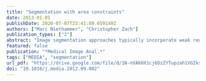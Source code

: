 ```yaml
---
title: "Segmentation with area constraints"
date: 2013-01-01
publishDate: 2020-07-07T23:41:09.659149Z
authors: ["Marc Niethammer", "Christopher Zach"]
publication_types: ["2"]
abstract: "Image segmentation approaches typically incorporate weak regularity conditions such as boundary length or curvature terms, or use shape information. High-level information such as a desired area or volume, or a particular topology are only implicitly specified. In this paper we develop a segmentation method with explicit bounds on the segmented area. Area constraints allow for the soft selection of meaningful solutions, and can counteract the shrinking bias of length-based regularization. We analyze the intrinsic problems of convex relaxations proposed in the literature for segmentation with size constraints. Hence, we formulate the area-constrained segmentation task as a mixed integer program, propose a branch and bound method for exact minimization, and use convex relaxations to obtain the required lower energy bounds on candidate solutions. We also provide a numerical scheme to solve the convex subproblems. We demonstrate the method for segmentations of vesicles from electron tomography images."
featured: false
publication: "*Medical Image Anal.*"
tags: ["MEDIA", "segmentation"]
url_pdf: "https://drive.google.com/file/d/1N-nVAKHX1cj6DzZYTupzah1VGIksJUHS"
doi: "10.1016/j.media.2012.09.002"
---
```


